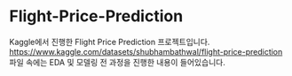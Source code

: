 # Flight-Price-Prediction
Kaggle에서 진행한 Flight Price Prediction 프로젝트입니다.  
https://www.kaggle.com/datasets/shubhambathwal/flight-price-prediction  
파일 속에는 EDA 및 모델링 전 과정을 진행한 내용이 들어있습니다.
